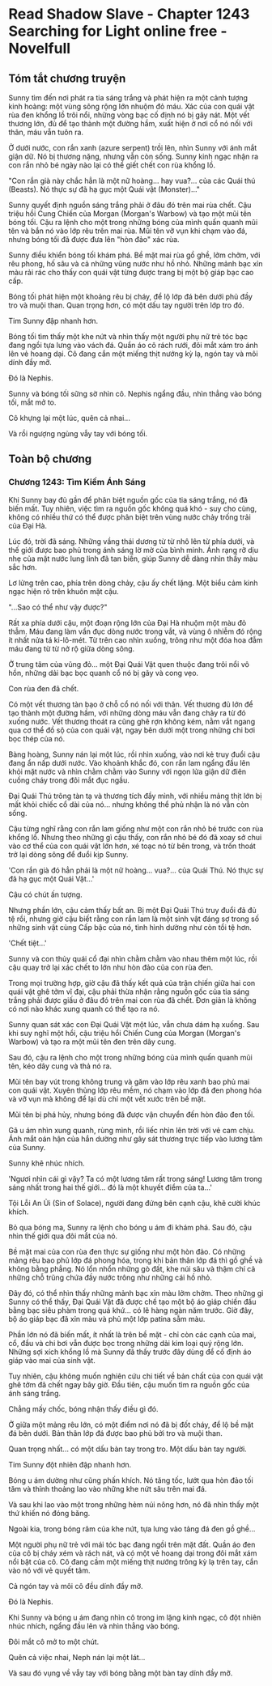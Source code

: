 # Read Shadow Slave - Chapter 1243 Searching for Light online free - Novelfull

## Tóm tắt chương truyện

Sunny tìm đến nơi phát ra tia sáng trắng và phát hiện ra một cảnh tượng kinh hoàng: một vùng sông rộng lớn nhuộm đỏ máu. Xác của con quái vật rùa đen khổng lồ trôi nổi, những vòng bạc cố định nó bị gãy nát. Một vết thương lớn, đủ để tạo thành một đường hầm, xuất hiện ở nơi cổ nó nối với thân, máu vẫn tuôn ra.

Ở dưới nước, con rắn xanh (azure serpent) trồi lên, nhìn Sunny với ánh mắt giận dữ. Nó bị thương nặng, nhưng vẫn còn sống. Sunny kinh ngạc nhận ra con rắn nhỏ bé ngày nào lại có thể giết chết con rùa khổng lồ.

"Con rắn già này chắc hẳn là một nữ hoàng... hay vua?... của các Quái thú (Beasts). Nó thực sự đã hạ gục một Quái vật (Monster)..."

Sunny quyết định nguồn sáng trắng phải ở đâu đó trên mai rùa chết. Cậu triệu hồi Cung Chiến của Morgan (Morgan's Warbow) và tạo một mũi tên bóng tối. Cậu ra lệnh cho một trong những bóng của mình quấn quanh mũi tên và bắn nó vào lớp rêu trên mai rùa. Mũi tên vỡ vụn khi chạm vào đá, nhưng bóng tối đã được đưa lên "hòn đảo" xác rùa.

Sunny điều khiển bóng tối khám phá. Bề mặt mai rùa gồ ghề, lởm chởm, với rêu phong, hố sâu và cả những vũng nước như hồ nhỏ. Những mảnh bạc xỉn màu rải rác cho thấy con quái vật từng được trang bị một bộ giáp bạc cao cấp.

Bóng tối phát hiện một khoảng rêu bị cháy, để lộ lớp đá bên dưới phủ đầy tro và muội than. Quan trọng hơn, có một dấu tay người trên lớp tro đó.

Tim Sunny đập nhanh hơn.

Bóng tối tìm thấy một khe nứt và nhìn thấy một người phụ nữ trẻ tóc bạc đang ngồi tựa lưng vào vách đá. Quần áo cô rách rưới, đôi mắt xám tro ánh lên vẻ hoang dại. Cô đang cắn một miếng thịt nướng kỳ lạ, ngón tay và môi dính đầy mỡ.

Đó là Nephis.

Sunny và bóng tối sững sờ nhìn cô. Nephis ngẩng đầu, nhìn thẳng vào bóng tối, mắt mở to.

Cô khựng lại một lúc, quên cả nhai...

Và rồi ngượng ngùng vẫy tay với bóng tối.

## Toàn bộ chương

### Chương 1243: Tìm Kiếm Ánh Sáng

Khi Sunny bay đủ gần để phân biệt nguồn gốc của tia sáng trắng, nó đã biến mất. Tuy nhiên, việc tìm ra nguồn gốc không quá khó - suy cho cùng, không có nhiều thứ có thể được phân biệt trên vùng nước chảy trống trải của Đại Hà.

Lúc đó, trời đã sáng. Những vầng thái dương từ từ nhô lên từ phía dưới, và thế giới được bao phủ trong ánh sáng lờ mờ của bình minh. Ánh rạng rỡ dịu nhẹ của mặt nước lung linh đã tan biến, giúp Sunny dễ dàng nhìn thấy màu sắc hơn.

Lơ lửng trên cao, phía trên dòng chảy, cậu ấy chết lặng. Một biểu cảm kinh ngạc hiện rõ trên khuôn mặt cậu.

"...Sao có thể như vậy được?"

Rất xa phía dưới cậu, một đoạn rộng lớn của Đại Hà nhuộm một màu đỏ thẫm. Máu đang làm vẩn đục dòng nước trong vắt, và vùng ô nhiễm đó rộng ít nhất nửa tá ki-lô-mét. Từ trên cao nhìn xuống, trông như một đóa hoa đẫm máu đang từ từ nở rộ giữa dòng sông.

Ở trung tâm của vũng đỏ... một Đại Quái Vật quen thuộc đang trôi nổi vô hồn, những dải bạc bọc quanh cổ nó bị gãy và cong vẹo.

Con rùa đen đã chết.

Có một vết thương tàn bạo ở chỗ cổ nó nối với thân. Vết thương đủ lớn để tạo thành một đường hầm, với những dòng máu vẫn đang chảy ra từ đó xuống nước. Vết thương thoát ra cũng ghê rợn không kém, nằm vắt ngang qua cơ thể đồ sộ của con quái vật, ngay bên dưới một trong những chi bơi bọc thép của nó.

Bàng hoàng, Sunny nán lại một lúc, rồi nhìn xuống, vào nơi kẻ truy đuổi cậu đang ẩn nấp dưới nước. Vào khoảnh khắc đó, con rắn lam ngẩng đầu lên khỏi mặt nước và nhìn chằm chằm vào Sunny với ngọn lửa giận dữ điên cuồng cháy trong đôi mắt đục ngầu.

Đại Quái Thú trông tàn tạ và thương tích đầy mình, với nhiều mảng thịt lớn bị mất khỏi chiếc cổ dài của nó... nhưng không thể phủ nhận là nó vẫn còn sống.

Cậu từng nghĩ rằng con rắn lam giống như một con rắn nhỏ bé trước con rùa khổng lồ. Nhưng theo những gì cậu thấy, con rắn nhỏ bé đó đã xoay sở chui vào cơ thể của con quái vật lớn hơn, xé toạc nó từ bên trong, và trốn thoát trở lại dòng sông để đuổi kịp Sunny.

'Con rắn già đó hẳn phải là một nữ hoàng... vua?... của Quái Thú. Nó thực sự đã hạ gục một Quái Vật...'

Cậu có chút ấn tượng.

Nhưng phần lớn, cậu cảm thấy bất an. Bị một Đại Quái Thú truy đuổi đã đủ tệ rồi, nhưng giờ cậu biết rằng con rắn lam là một sinh vật đáng sợ trong số những sinh vật cùng Cấp bậc của nó, tình hình dường như còn tồi tệ hơn.

'Chết tiệt...'

Sunny và con thủy quái cổ đại nhìn chằm chằm vào nhau thêm một lúc, rồi cậu quay trở lại xác chết to lớn như hòn đảo của con rùa đen.

Trong mọi trường hợp, giờ cậu đã thấy kết quả của trận chiến giữa hai con quái vật ghê tởm vĩ đại, cậu phải thừa nhận rằng nguồn gốc của tia sáng trắng phải được giấu ở đâu đó trên mai con rùa đã chết. Đơn giản là không có nơi nào khác xung quanh có thể tạo ra nó.

Sunny quan sát xác con Đại Quái Vật một lúc, vẫn chưa dám hạ xuống. Sau khi suy nghĩ một hồi, cậu triệu hồi Chiến Cung của Morgan (Morgan's Warbow) và tạo ra một mũi tên đen trên dây cung.

Sau đó, cậu ra lệnh cho một trong những bóng của mình quấn quanh mũi tên, kéo dây cung và thả nó ra.

Mũi tên bay vút trong không trung và găm vào lớp rêu xanh bao phủ mai con quái vật. Xuyên thủng lớp rêu mềm, nó chạm vào lớp đá đen phong hóa và vỡ vụn mà không để lại dù chỉ một vết xước trên bề mặt.

Mũi tên bị phá hủy, nhưng bóng đã được vận chuyển đến hòn đảo đen tối.

Gã u ám nhìn xung quanh, rùng mình, rồi liếc nhìn lên trời với vẻ cam chịu. Ánh mắt oán hận của hắn dường như gây sát thương trực tiếp vào lương tâm của Sunny.

Sunny khẽ nhúc nhích.

'Ngươi nhìn cái gì vậy? Ta có một lương tâm rất trong sáng! Lương tâm trong sáng nhất trong hai thế giới... đó là một khuyết điểm của ta...'

Tội Lỗi An Ủi (Sin of Solace), người đang đứng bên cạnh cậu, khẽ cười khúc khích.

Bỏ qua bóng ma, Sunny ra lệnh cho bóng u ám đi khám phá. Sau đó, cậu nhìn thế giới qua đôi mắt của nó.

Bề mặt mai của con rùa đen thực sự giống như một hòn đảo. Có những mảng rêu bao phủ lớp đá phong hóa, trong khi bản thân lớp đá thì gồ ghề và không bằng phẳng. Nó lổn nhổn những gò đất, khe núi sâu và thậm chí cả những chỗ trũng chứa đầy nước trông như những cái hồ nhỏ.

Đây đó, có thể nhìn thấy những mảnh bạc xỉn màu lởm chởm. Theo những gì Sunny có thể thấy, Đại Quái Vật đã được chế tạo một bộ áo giáp chiến đấu bằng bạc siêu phàm trong quá khứ... có lẽ hàng ngàn năm trước. Giờ đây, bộ áo giáp bạc đã xỉn màu và phủ một lớp patina sẫm màu.

Phần lớn nó đã biến mất, ít nhất là trên bề mặt - chỉ còn các cạnh của mai, cổ, đầu và chi bơi vẫn được bọc trong những dải kim loại quý rộng lớn. Những sợi xích khổng lồ mà Sunny đã thấy trước đây dùng để cố định áo giáp vào mai của sinh vật.

Tuy nhiên, cậu không muốn nghiên cứu chi tiết về bản chất của con quái vật ghê tởm đã chết ngay bây giờ. Đầu tiên, cậu muốn tìm ra nguồn gốc của ánh sáng trắng.

Chẳng mấy chốc, bóng nhận thấy điều gì đó.

Ở giữa một mảng rêu lớn, có một điểm nơi nó đã bị đốt cháy, để lộ bề mặt đá bên dưới. Bản thân lớp đá được bao phủ bởi tro và muội than.

Quan trọng nhất... có một dấu bàn tay trong tro. Một dấu bàn tay người.

Tim Sunny đột nhiên đập nhanh hơn.

Bóng u ám dường như cũng phấn khích. Nó tăng tốc, lướt qua hòn đảo tối tăm và thỉnh thoảng lao vào những khe nứt sâu trên mai đá.

Và sau khi lao vào một trong những hẻm núi nông hơn, nó đã nhìn thấy một thứ khiến nó đóng băng.

Ngoài kia, trong bóng râm của khe nứt, tựa lưng vào tảng đá đen gồ ghề...

Một người phụ nữ trẻ với mái tóc bạc đang ngồi trên mặt đất. Quần áo đen của cô bị cháy xém và rách nát, và có một vẻ hoang dại trong đôi mắt xám nổi bật của cô. Cô đang cầm một miếng thịt nướng trông kỳ lạ trên tay, cắn vào nó với vẻ quyết tâm.

Cả ngón tay và môi cô đều dính đầy mỡ.

Đó là Nephis.

Khi Sunny và bóng u ám đang nhìn cô trong im lặng kinh ngạc, cô đột nhiên nhúc nhích, ngẩng đầu lên và nhìn thẳng vào bóng.

Đôi mắt cô mở to một chút.

Quên cả việc nhai, Neph nán lại một lát...

Và sau đó vụng về vẫy tay với bóng bằng một bàn tay dính đầy mỡ.